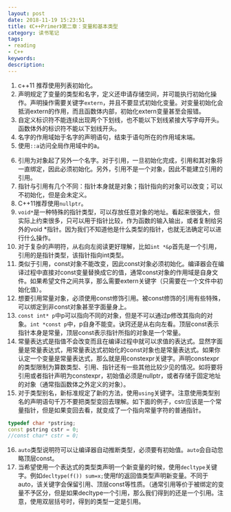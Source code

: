 ```yaml
---
layout: post
date: 2018-11-19 15:23:51
title: 《C++Primer》第二章：变量和基本类型
category: 读书笔记
tags:
- reading
- C++
keywords:
description:
---
```


1. c++11 推荐使用列表初始化。
2. 声明规定了变量的类型和名字，定义还申请存储空间，并可能执行初始化操作。声明操作需要关键字`extern`，并且不要显式初始化变量。对变量初始化会抵消extern的作用，而且函数体内部，初始化extern变量甚至会报错。
3. 自定义标识符不能连续出现两个下划线，也不能以下划线紧接大写字母开头。函数体外的标识符不能以下划线开头。
4. 名字的作用域始于名字的声明语句，结束于语句所在的作用域末端。
5. 使用`::a`访问全局作用域中的a。

<!-- more -->

6. 引用为对象起了另外一个名字。对于引用，一旦初始化完成，引用和其对象将一直绑定，因此必须初始化。另外，引用不是一个对象，因此不能建立引用的引用。
7. 指针与引用有几个不同：指针本身就是对象；指针指向的对象可以改变；可以不初始化，但是会未定义。
8. C++11推荐使用`nullptr`。
9. `void*`是一种特殊的指针类型，可以存放任意对象的地址。看起来很强大，但实际上约束很多，只可以用于指针比较，作为函数的输入输出，或者复制给另外的void
*指针。因为我们不知道他是什么类型的指针，也就无法确定可以进行什么操作。
10. 对于复杂的声明符，从右向左阅读更好理解，比如`int *&p`首先是一个引用，引用的是指针类型，该指针指向int类型。
11. 类似于引用，const对象不能改变，因此const对象必须初始化。编译器会在编译过程中直接对const变量替换成它的值，通常const对象的作用域是自身文件。如果希望文件之间共享，那么需要extern关键字（只需要在一个文件中初始化值）。
12. 想要引用常量对象，必须使用const修饰引用。被const修饰的引用有些特殊，可以绑定到非const对象甚至字面量身上。
13. `const int* p`中p可以指向不同的对象，但是不可以通过p修改其指向的对象。`int *const p`中，p自身不能变。诀窍还是从右向左看。顶层const表示指针本身是常量，顶层const表示指针所指的对象是一个常量。
14. 常量表达式是指值不会改变而且在编译过程中就可以求值的表达式。显然字面量是常量表达式，用常量表达式初始化的const对象也是常量表达式。如果你认定一个变量是常量表达式，那么就是用constexpr关键字。声明constexpr的类型限制为算数类型、引用、指针还有一些其他比较少见的情况。如将要将引用或者指针声明为constexpr，初始值必须是nullptr，或者存储于固定地址的对象（通常指函数体之外定义的对象）。
15. 对于类型别名，新标准规定了新的方法，使用`using`关键字。注意使用类型别名的声明语句千万不要把类型变回去理解。如下面的例子，cstr应该是一个常量指针，但是如果变回去看，就变成了一个指向常量字符的普通指针。
```CPP
typedef char *pstring;
const pstring cstr = 0;
//const char* cstr = 0;
```
16. `auto`类型说明符可以让编译器自动推断类型，必须要有初始值。`auto`会自动忽略顶层const。
17. 当希望使用一个表达式的类型类声明一个新变量的时候，使用`decltype`关键字。例如`decltype(f()) sum=x;`使用f的返回值类型声明新变量。不同于auto，该关键字会保留引用、顶层const等性质。（通常引用等价于被绑定的变量不予区分，但是如果decltype一个引用，那么我们得到的还是一个引用。注意，使用双层括号时，得到的类型一定是引用。


